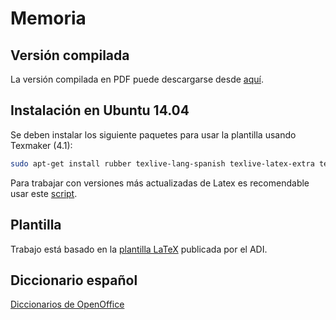 # Memoria

## Versión compilada

La versión compilada en PDF puede descargarse desde [aquí](http://latex.aslushnikov.com/compile?git=git://github.com/rorromr/memoria&target=memoria.tex).

## Instalación en Ubuntu 14.04

Se deben instalar los siguiente paquetes para usar la plantilla usando Texmaker (4.1):

```bash
sudo apt-get install rubber texlive-lang-spanish texlive-latex-extra texlive-science texmaker
```

Para trabajar con versiones más actualizadas de Latex es recomendable usar este [script](https://github.com/scottkosty/install-tl-ubuntu).

## Plantilla

Trabajo está basado en la [plantilla LaTeX](https://github.com/FCFM-ADI/memoria-latex) publicada por el ADI.

## Diccionario español

[Diccionarios de OpenOffice](https://github.com/LibreOffice/dictionaries/tree/master/es)
